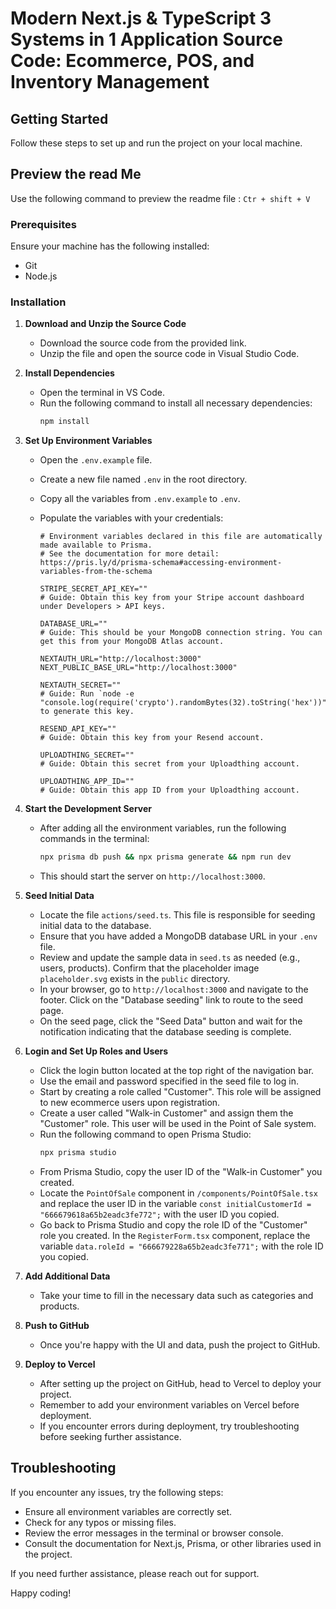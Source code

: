 # Modern Next.js & TypeScript 3 Systems in 1 Application Source Code: Ecommerce, POS, and Inventory Management

## Getting Started

Follow these steps to set up and run the project on your local machine.

## Preview the read Me

Use the following command to preview the readme file : `Ctr + shift + V `

### Prerequisites

Ensure your machine has the following installed:

- Git
- Node.js

### Installation

1. **Download and Unzip the Source Code**

   - Download the source code from the provided link.
   - Unzip the file and open the source code in Visual Studio Code.

2. **Install Dependencies**

   - Open the terminal in VS Code.
   - Run the following command to install all necessary dependencies:
     ```bash
     npm install
     ```

3. **Set Up Environment Variables**

   - Open the `.env.example` file.
   - Create a new file named `.env` in the root directory.
   - Copy all the variables from `.env.example` to `.env`.
   - Populate the variables with your credentials:

     ```env
     # Environment variables declared in this file are automatically made available to Prisma.
     # See the documentation for more detail: https://pris.ly/d/prisma-schema#accessing-environment-variables-from-the-schema

     STRIPE_SECRET_API_KEY=""
     # Guide: Obtain this key from your Stripe account dashboard under Developers > API keys.

     DATABASE_URL=""
     # Guide: This should be your MongoDB connection string. You can get this from your MongoDB Atlas account.

     NEXTAUTH_URL="http://localhost:3000"
     NEXT_PUBLIC_BASE_URL="http://localhost:3000"

     NEXTAUTH_SECRET=""
     # Guide: Run `node -e "console.log(require('crypto').randomBytes(32).toString('hex'))"` to generate this key.

     RESEND_API_KEY=""
     # Guide: Obtain this key from your Resend account.

     UPLOADTHING_SECRET=""
     # Guide: Obtain this secret from your Uploadthing account.

     UPLOADTHING_APP_ID=""
     # Guide: Obtain this app ID from your Uploadthing account.
     ```

4. **Start the Development Server**

   - After adding all the environment variables, run the following commands in the terminal:
     ```bash
     npx prisma db push && npx prisma generate && npm run dev
     ```
   - This should start the server on `http://localhost:3000`.

5. **Seed Initial Data**

   - Locate the file `actions/seed.ts`. This file is responsible for seeding initial data to the database.
   - Ensure that you have added a MongoDB database URL in your `.env` file.
   - Review and update the sample data in `seed.ts` as needed (e.g., users, products). Confirm that the placeholder image `placeholder.svg` exists in the `public` directory.
   - In your browser, go to `http://localhost:3000` and navigate to the footer. Click on the "Database seeding" link to route to the seed page.
   - On the seed page, click the "Seed Data" button and wait for the notification indicating that the database seeding is complete.

6. **Login and Set Up Roles and Users**

   - Click the login button located at the top right of the navigation bar.
   - Use the email and password specified in the seed file to log in.
   - Start by creating a role called "Customer". This role will be assigned to new ecommerce users upon registration.
   - Create a user called "Walk-in Customer" and assign them the "Customer" role. This user will be used in the Point of Sale system.
   - Run the following command to open Prisma Studio:
     ```bash
     npx prisma studio
     ```
   - From Prisma Studio, copy the user ID of the "Walk-in Customer" you created.
   - Locate the `PointOfSale` component in `/components/PointOfSale.tsx` and replace the user ID in the variable `const initialCustomerId = "666679618a65b2eadc3fe772";` with the user ID you copied.
   - Go back to Prisma Studio and copy the role ID of the "Customer" role you created. In the `RegisterForm.tsx` component, replace the variable `data.roleId = "666679228a65b2eadc3fe771";` with the role ID you copied.

7. **Add Additional Data**

   - Take your time to fill in the necessary data such as categories and products.

8. **Push to GitHub**

   - Once you're happy with the UI and data, push the project to GitHub.

9. **Deploy to Vercel**
   - After setting up the project on GitHub, head to Vercel to deploy your project.
   - Remember to add your environment variables on Vercel before deployment.
   - If you encounter errors during deployment, try troubleshooting before seeking further assistance.

## Troubleshooting

If you encounter any issues, try the following steps:

- Ensure all environment variables are correctly set.
- Check for any typos or missing files.
- Review the error messages in the terminal or browser console.
- Consult the documentation for Next.js, Prisma, or other libraries used in the project.

If you need further assistance, please reach out for support.

Happy coding!
